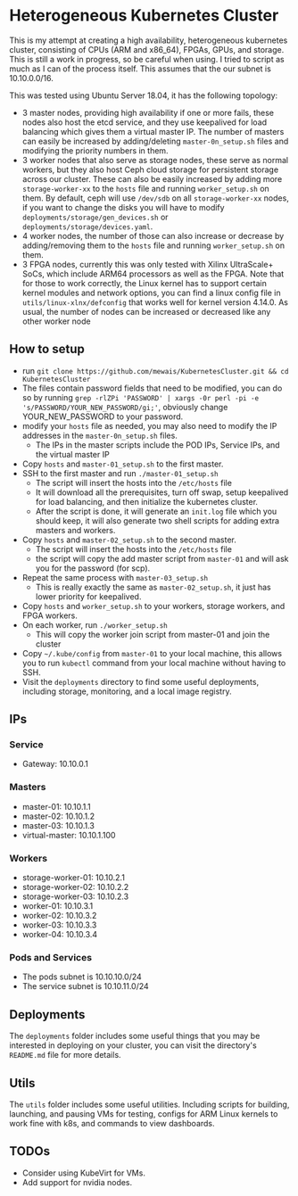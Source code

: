 # Heterogeneous Kubernetes Cluster
This is my attempt at creating a high availability, heterogeneous kubernetes cluster, consisting of CPUs (ARM and x86_64), FPGAs, GPUs, and storage. This is still a work in progress, so be careful when using.
I tried to script as much as I can of the process itself. This assumes that the our subnet is 10.10.0.0/16.

This was tested using Ubuntu Server 18.04, it has the following topology:
- 3 master nodes, providing high availability if one or more fails, these nodes also host the etcd service, and they use keepalived for load balancing which gives them a virtual master IP. The number of masters can easily be increased by adding/deleting `master-0n_setup.sh` files and modifying the priority numbers in them.
- 3 worker nodes that also serve as storage nodes, these serve as normal workers, but they also host Ceph cloud storage for persistent storage across our cluster. These can also be easily increased by adding more `storage-worker-xx` to the `hosts` file and running `worker_setup.sh` on them. By default, ceph will use `/dev/sdb` on all `storage-worker-xx` nodes, if you want to change the disks you will have to modify `deployments/storage/gen_devices.sh` or `deployments/storage/devices.yaml`.
- 4 worker nodes, the number of those can also increase or decrease by adding/removing them to the `hosts` file and running `worker_setup.sh` on them.
- 3 FPGA nodes, currently this was only tested with Xilinx UltraScale+ SoCs, which include ARM64 processors as well as the FPGA. Note that for those to work correctly, the Linux kernel has to support certain kernel modules and network options, you can find a linux config file in `utils/linux-xlnx/defconfig` that works well for kernel version 4.14.0. As usual, the number of nodes can be increased or decreased like any other worker node

## How to setup
- run `git clone https://github.com/mewais/KubernetesCluster.git && cd KubernetesCluster`
- The files contain password fields that need to be modified, you can do so by running `grep -rlZPi 'PASSWORD' | xargs -0r perl -pi -e 's/PASSWORD/YOUR_NEW_PASSWORD/gi;'`, obviously change YOUR_NEW_PASSWORD to your password.
- modify your `hosts` file as needed, you may also need to modify the IP addresses in the `master-0n_setup.sh` files.
  - The IPs in the master scripts include the POD IPs, Service IPs, and the virtual master IP
- Copy `hosts` and `master-01_setup.sh` to the first master.
- SSH to the first master and run `./master-01_setup.sh`
  - The script will insert the hosts into the `/etc/hosts` file
  - It will download all the prerequisites, turn off swap, setup keepalived for load balancing, and then initialize the kubernetes cluster.
  - After the script is done, it will generate an `init.log` file which you should keep, it will also generate two shell scripts for adding extra masters and workers.
- Copy `hosts` and `master-02_setup.sh` to the second master.
  - The script will insert the hosts into the `/etc/hosts` file
  - the script will copy the add master script from `master-01` and will ask you for the password (for scp).
- Repeat the same process with `master-03_setup.sh`
  - This is really exactly the same as `master-02_setup.sh`, it just has lower priority for keepalived.
- Copy `hosts` and `worker_setup.sh` to your workers, storage workers, and FPGA workers.
- On each worker, run `./worker_setup.sh`
  - This will copy the worker join script from master-01 and join the cluster
- Copy `~/.kube/config` from `master-01` to your local machine, this allows you to run `kubectl` command from your local machine without having to SSH.
- Visit the `deployments` directory to find some useful deployments, including storage, monitoring, and a local image registry.

## IPs
### Service
- Gateway: 10.10.0.1

### Masters
- master-01: 10.10.1.1
- master-02: 10.10.1.2
- master-03: 10.10.1.3
- virtual-master: 10.10.1.100

### Workers
- storage-worker-01: 10.10.2.1
- storage-worker-02: 10.10.2.2
- storage-worker-03: 10.10.2.3
- worker-01: 10.10.3.1
- worker-02: 10.10.3.2
- worker-03: 10.10.3.3
- worker-04: 10.10.3.4

### Pods and Services
- The pods subnet is 10.10.10.0/24
- The service subnet is 10.10.11.0/24

## Deployments
The `deployments` folder includes some useful things that you may be interested in deploying on your cluster, you can visit the directory's `README.md` file for more details.

## Utils
The `utils` folder includes some useful utilities. Including scripts for building, launching, and pausing VMs for testing, configs for ARM Linux kernels to work fine with k8s, and commands to view dashboards.

## TODOs
- Consider using KubeVirt for VMs.
- Add support for nvidia nodes.
